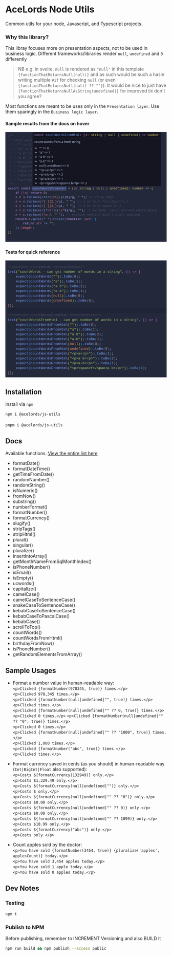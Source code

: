 # AceLords Node Utils
Common utils for your node, Javascript, and Typescript projects.

### Why this library?
This libray focuses more on presentation aspects, not to be used in business logic. 
Different frameworks/libraries render `null`, `undefined` and `0` differently 
> NB e.g. in svelte, `null` is rendered as `"null"` in this template `{functionThatReturnsNull(null)}` and as such would be such a hasle writing multiple `#if` for checking `null` (or even `{functionThatReturnsNull(null) ?? ""}`). It would be nice to just have `{functionThatReturnsNullAsString(undefined)}` for improved `DX` don't you agree?

Most functions are meant to be uses only in the `Presentation layer`. Use them sparingly in the `Business logic layer`.

#### Sample results from the docs on hover
![Screenshot 1](./src/utils-screenshot-1.png)

#### Tests for quick reference
![Screenshot 2](./src/utils-screenshot-2.png)

## Installation
Install via `npm`

```bash
npm i @acelords/js-utils

pnpm i @acelords/js-utils
```

## Docs
Available functions. [View the entire list here](https://github.com/acelords/node-utils/blob/main/src/index.ts)
- formatDate()
- formatDateTime()
- getTimeFromDate()
- randomNumber()
- randomString()
- isNumeric()
- fromNow()
- substring()
- numberFormat()
- formatNumber()
- formatCurrency()
- slugify()
- stripTags()
- stripHtml()
- plural()
- singular()
- pluralize()
- insertIntoArray()
- getMonthNameFromSqlMonthIndex()
- isPhoneNumber()
- isEmail()
- isEmpty()
- ucwords()
- capitalize()
- camelCase()
- camelCaseToSentenceCase()
- snakeCaseToSentenceCase()
- kebabCaseToSentenceCase()
- kebabCaseToPascalCase()
- kebabCase()
- scrollToTop()
- countWords()
- countWordsFromHtml()
- birthdayFromNow()
- isPhoneNumber()
- getRandomElementsFromArray()


## Sample Usages
- Format a number value in human-readable way: <br />
    `<p>Clicked {formatNumber(978345, true)} times.</p>` <br />
    `<p>Clicked 978,345 times.</p>`<br />
    `<p>Clicked {formatNumber(null|undefined|"", true)} times.</p>` <br />
    `<p>Clicked times.</p>`<br />
    `<p>Clicked {formatNumber(null|undefined|"" ?? 0, true)} times.</p>` <br />
    `<p>Clicked 0 times.</p>`
    `<p>Clicked {formatNumber(null|undefined|"" ?? "0", true)} times.</p>` <br />
    `<p>Clicked 0 times.</p>`<br />
    `<p>Clicked {formatNumber(null|undefined|"" ?? "1000", true)} times.</p>` <br />
    `<p>Clicked 1,000 times.</p>`<br />
    `<p>Clicked {formatNumber("abc", true)} times.</p>` <br />
    `<p>Clicked times.</p>`

- Format currency saved in cents (as you should) in human-readable way (`Int|BigInt|Float` also supported):<br />
    `<p>Costs ${formatCurrency(132949)} only.</p>`<br />
    `<p>Costs $1,329.49 only.</p>`<br />
    `<p>Costs ${formatCurrency(null|undefined|"")} only.</p>`<br />
    `<p>Costs $ only.</p>`<br />
    `<p>Costs ${formatCurrency(null|undefined|"" ?? "0")} only.</p>`<br />
    `<p>Costs $0.00 only.</p>`<br />
    `<p>Costs ${formatCurrency(null|undefined|"" ?? 0)} only.</p>`<br />
    `<p>Costs $0.00 only.</p>`<br />
    `<p>Costs ${formatCurrency(null|undefined|"" ?? 1099)} only.</p>`<br />
    `<p>Costs $10.99 only.</p>`<br />
    `<p>Costs ${formatCurrency("abc")} only.</p>`<br />
    `<p>Costs only.</p>`

- Count apples sold by the doctor: <br />
    `<p>You have sold {formatNumber(3454, true)} {pluralize('apples', applesCount)} today.</p>`<br />
    `<p>You have sold 3,454 apples today.</p>` <br />
    `<p>You have sold 1 apple today.</p>` <br />
    `<p>You have sold 0 apples today.</p>`


## Dev Notes
### Testing
```bash
npm t
```

### Publish to NPM
Before publishing, remember to INCREMENT Versioning and also BUILD it

```bash
npm run build && npm publish --access public 
```
